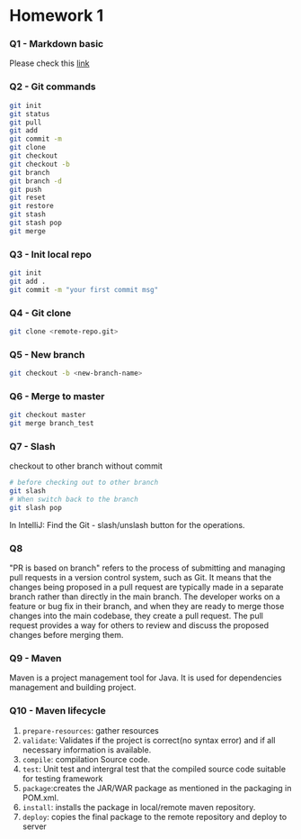 # Homework 1

### Q1 - Markdown basic
Please check this [link](README.md)

### Q2 - Git commands
```bash
git init
git status
git pull
git add
git commit -m 
git clone
git checkout
git checkout -b
git branch
git branch -d
git push
git reset
git restore
git stash
git stash pop
git merge
```

### Q3 - Init local repo
```bash
git init
git add .
git commit -m "your first commit msg"
```

### Q4 - Git clone
```bash
git clone <remote-repo.git>
```

### Q5 - New branch
```bash
git checkout -b <new-branch-name>
```

### Q6 - Merge to master
```bash
git checkout master
git merge branch_test
```

### Q7 - Slash
checkout to other branch without commit
```bash
# before checking out to other branch
git slash
# When switch back to the branch
git slash pop
```

In IntelliJ:
Find the Git - slash/unslash button for the operations.

### Q8 
 "PR is based on branch" refers to the process of submitting and managing pull requests in a version control system, such as Git. It means that the changes being proposed in a pull request are typically made in a separate branch rather than directly in the main branch. The developer works on a feature or bug fix in their branch, and when they are ready to merge those changes into the main codebase, they create a pull request. The pull request provides a way for others to review and discuss the proposed changes before merging them.

 ### Q9 - Maven
 Maven is a project management tool for Java. It is used for dependencies management and building project.

 ### Q10 - Maven lifecycle
1. `prepare-resources`: gather resources
2. `validate`: Validates if the project is correct(no syntax error) and if all necessary information is available.
3. `compile`: compilation Source code.
4. `test`: Unit test and intergral test that the compiled source code suitable for testing framework
5. `package`:creates the JAR/WAR package as mentioned in the
packaging in POM.xml.
6. `install`: installs the package in local/remote maven
repository.
1. `deploy`: copies the final package to the remote repository and deploy to server



